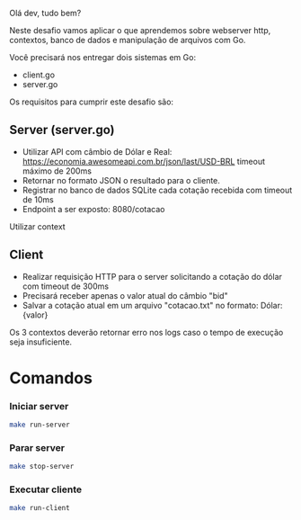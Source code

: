 Olá dev, tudo bem?

Neste desafio vamos aplicar o que aprendemos sobre webserver http, contextos,
banco de dados e manipulação de arquivos com Go.

Você precisará nos entregar dois sistemas em Go:
- client.go
- server.go

Os requisitos para cumprir este desafio são:


## Server (server.go)
- Utilizar API com câmbio de Dólar e Real: https://economia.awesomeapi.com.br/json/last/USD-BRL timeout máximo de 200ms
- Retornar no formato JSON o resultado para o cliente.
- Registrar no banco de dados SQLite cada cotação recebida com timeout de 10ms
- Endpoint a ser exposto: 8080/cotacao

Utilizar context

## Client  
- Realizar requisição HTTP para o server solicitando a cotação do dólar com timeout de 300ms
- Precisará receber apenas o valor atual do câmbio "bid"
- Salvar a cotação atual em um arquivo "cotacao.txt" no formato: Dólar: {valor}

Os 3 contextos deverão retornar erro nos logs caso o tempo de execução seja insuficiente.


# Comandos

### Iniciar server
```bash
make run-server
```
### Parar server
```bash
make stop-server
```
### Executar cliente
```bash
make run-client
```